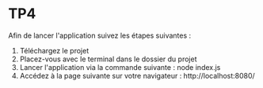 # TP4

Afin de lancer l'application suivez les étapes suivantes : 

1. Téléchargez le projet
2. Placez-vous avec le terminal dans le dossier du projet
4. Lancer l'application via la commande suivante : node index.js
5. Accédez à la page suivante sur votre navigateur : http://localhost:8080/
